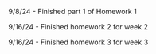 9/8/24 - Finished part 1 of Homework 1

9/16/24 - Finished homework 2 for week 2

9/16/24 - Finished homework 3 for week 3
